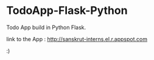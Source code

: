 # TodoApp-Flask-Python
Todo App build in Python Flask.

link to the App : 
http://sanskrut-interns.el.r.appspot.com

:)
